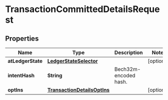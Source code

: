 

# TransactionCommittedDetailsRequest


## Properties

| Name | Type | Description | Notes |
|------------ | ------------- | ------------- | -------------|
|**atLedgerState** | [**LedgerStateSelector**](LedgerStateSelector.md) |  |  [optional] |
|**intentHash** | **String** | Bech32m-encoded hash. |  |
|**optIns** | [**TransactionDetailsOptIns**](TransactionDetailsOptIns.md) |  |  [optional] |



